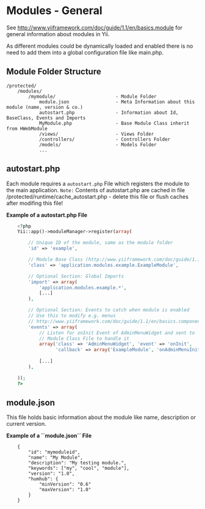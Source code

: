 Modules - General
=================

See http://www.yiiframework.com/doc/guide/1.1/en/basics.module for general information
about modules in Yii. 

As different modules could be dynamically loaded and enabled there is no need
to add them into a global configuration file like main.php.

Module Folder Structure
------------------------

```
/protected/
    /modules/                           
        /mymodule/                      - Module Folder
            module.json                 - Meta Information about this module (name, version & co.)
            autostart.php               - Information about Id, BaseClass, Events and Imports 
            MyModule.php                - Base Module Class inherit from HWebModule
            /views/                     - Views Folder
            /controllers/               - Controllers Folder
            /models/                    - Models Folder
            ...
```



autostart.php
-------------

Each module requires a ``autostart.php`` File which registers the module to the main application.
``Note:`` Contents of autostart.php are cached in file /protected/runtime/cache_autostart.php - delete this file or flush caches after modifing this file!

__Example of a autostart.php File__

```php
    <?php
    Yii::app()->moduleManager->register(array(

        // Unique ID of the module, same as the module folder
        'id' => 'example',

        // Module Base Class (http://www.yiiframework.com/doc/guide/1.1/en/basics.module)
        'class' => 'application.modules.example.ExampleModule',

        // Optional Section: Global Imports 
        'import' => array(
            'application.modules.example.*',
            [...]
        ),

        // Optional Section: Events to catch when module is enabled
        // Use this to modify e.g. menus 
        // http://www.yiiframework.com/doc/guide/1.1/en/basics.component#event
        'events' => array(
            // Listen for onInit Event of AdminMenuWidget and sent to 
            // Module Class File to handle it
            array('class' => 'AdminMenuWidget', 'event' => 'onInit', 
                  'callback' => array('ExampleModule', 'onAdminMenuInit')),
            
            [...]
        ),

    ));
    ?>
```


module.json
-----------

This file holds basic information about the module like name, description or
current version.

__Example of a ´´module.json´´ File__
```
    {
        "id": "mymoduleid",
        "name": "My Module",
        "description": "My testing module.",
        "keywords": ["my", "cool", "module"],
        "version": "1.0",
        "humhub": {
            "minVersion": "0.6"
            "maxVersion": "1.0"
        }
    }
```